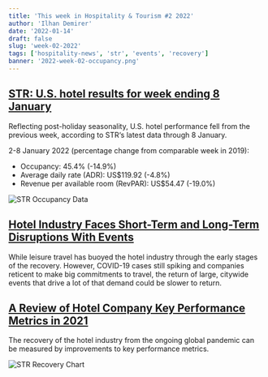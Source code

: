 ```yaml
---
title: 'This week in Hospitality & Tourism #2 2022'
author: 'Ilhan Demirer'
date: '2022-01-14'
draft: false
slug: 'week-02-2022'
tags: ['hospitality-news', 'str', 'events', 'recovery']
banner: '2022-week-02-occupancy.png'
---
```


## [STR: U.S. hotel results for week ending 8 January](https://str.com/press-release/str-us-hotel-results-week-ending-8-january)

Reflecting post-holiday seasonality, U.S. hotel performance fell from the previous week, according to STR‘s latest data through 8 January.

2-8 January 2022 (percentage change from comparable week in 2019):

- Occupancy: 45.4% (-14.9%)
- Average daily rate (ADR): US$119.92 (-4.8%)
- Revenue per available room (RevPAR): US$54.47 (-19.0%)

![STR Occupancy Data](/images/blogimages/2022-week-02-occupancy.png)

## [Hotel Industry Faces Short-Term and Long-Term Disruptions With Events](https://www.costar.com/article/734502807/hotel-industry-faces-short-term-and-long-term-disruptions-with-events?utm_source=Nevistas)

While leisure travel has buoyed the hotel industry through the early stages of the recovery. However, COVID-19 cases still spiking and companies reticent to make big commitments to travel, the return of large, citywide events that drive a lot of that demand could be slower to return.

## [A Review of Hotel Company Key Performance Metrics in 2021](https://www.costar.com/article/967525690)

The recovery of the hotel industry from the ongoing global pandemic can be measured by improvements to key performance metrics.

![STR Recovery Chart](/images/blogimages/2022-week-02-str-recovery-chart.jpg)
